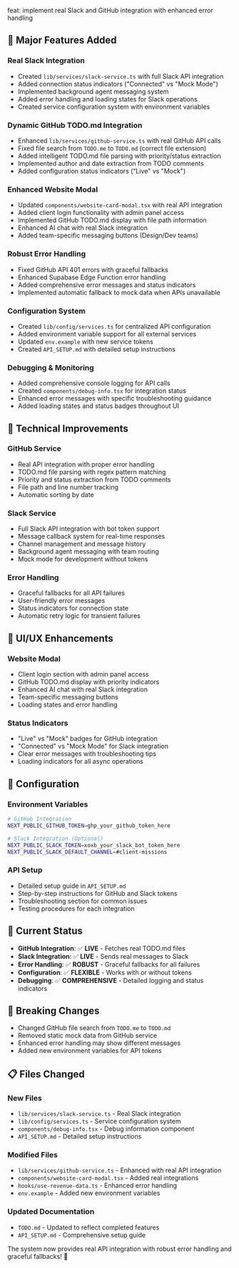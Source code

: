 feat: implement real Slack and GitHub integration with enhanced error handling

## 🔧 **Major Features Added**

### **Real Slack Integration**
- Created `lib/services/slack-service.ts` with full Slack API integration
- Added connection status indicators ("Connected" vs "Mock Mode")
- Implemented background agent messaging system
- Added error handling and loading states for Slack operations
- Created service configuration system with environment variables

### **Dynamic GitHub TODO.md Integration**
- Enhanced `lib/services/github-service.ts` with real GitHub API calls
- Fixed file search from `TODO.me` to `TODO.md` (correct file extension)
- Added intelligent TODO.md file parsing with priority/status extraction
- Implemented author and date extraction from TODO comments
- Added configuration status indicators ("Live" vs "Mock")

### **Enhanced Website Modal**
- Updated `components/website-card-modal.tsx` with real API integration
- Added client login functionality with admin panel access
- Implemented GitHub TODO.md display with file path information
- Enhanced AI chat with real Slack integration
- Added team-specific messaging buttons (Design/Dev teams)

### **Robust Error Handling**
- Fixed GitHub API 401 errors with graceful fallbacks
- Enhanced Supabase Edge Function error handling
- Added comprehensive error messages and status indicators
- Implemented automatic fallback to mock data when APIs unavailable

### **Configuration System**
- Created `lib/config/services.ts` for centralized API configuration
- Added environment variable support for all external services
- Updated `env.example` with new service tokens
- Created `API_SETUP.md` with detailed setup instructions

### **Debugging & Monitoring**
- Added comprehensive console logging for API calls
- Created `components/debug-info.tsx` for integration status
- Enhanced error messages with specific troubleshooting guidance
- Added loading states and status badges throughout UI

## 🔧 **Technical Improvements**

### **GitHub Service**
- Real API integration with proper error handling
- TODO.md file parsing with regex pattern matching
- Priority and status extraction from TODO comments
- File path and line number tracking
- Automatic sorting by date

### **Slack Service**
- Full Slack API integration with bot token support
- Message callback system for real-time responses
- Channel management and message history
- Background agent messaging with team routing
- Mock mode for development without tokens

### **Error Handling**
- Graceful fallbacks for all API failures
- User-friendly error messages
- Status indicators for connection state
- Automatic retry logic for transient failures

## 🔧 **UI/UX Enhancements**

### **Website Modal**
- Client login section with admin panel access
- GitHub TODO.md display with priority indicators
- Enhanced AI chat with real Slack integration
- Team-specific messaging buttons
- Loading states and error handling

### **Status Indicators**
- "Live" vs "Mock" badges for GitHub integration
- "Connected" vs "Mock Mode" for Slack integration
- Clear error messages with troubleshooting tips
- Loading indicators for all async operations

## 🔧 **Configuration**

### **Environment Variables**
```bash
# GitHub Integration
NEXT_PUBLIC_GITHUB_TOKEN=ghp_your_github_token_here

# Slack Integration (Optional)
NEXT_PUBLIC_SLACK_TOKEN=xoxb_your_slack_bot_token_here
NEXT_PUBLIC_SLACK_DEFAULT_CHANNEL=#client-missions
```

### **API Setup**
- Detailed setup guide in `API_SETUP.md`
- Step-by-step instructions for GitHub and Slack tokens
- Troubleshooting section for common issues
- Testing procedures for each integration

## 🎯 **Current Status**

- **GitHub Integration**: ✅ **LIVE** - Fetches real TODO.md files
- **Slack Integration**: ✅ **LIVE** - Sends real messages to Slack
- **Error Handling**: ✅ **ROBUST** - Graceful fallbacks for all failures
- **Configuration**: ✅ **FLEXIBLE** - Works with or without tokens
- **Debugging**: ✅ **COMPREHENSIVE** - Detailed logging and status indicators

## 🚀 **Breaking Changes**

- Changed GitHub file search from `TODO.me` to `TODO.md`
- Removed static mock data from GitHub service
- Enhanced error handling may show different messages
- Added new environment variables for API tokens

## 📋 **Files Changed**

### **New Files**
- `lib/services/slack-service.ts` - Real Slack integration
- `lib/config/services.ts` - Service configuration system
- `components/debug-info.tsx` - Debug information component
- `API_SETUP.md` - Detailed setup instructions

### **Modified Files**
- `lib/services/github-service.ts` - Enhanced with real API integration
- `components/website-card-modal.tsx` - Added real integrations
- `hooks/use-revenue-data.ts` - Enhanced error handling
- `env.example` - Added new environment variables

### **Updated Documentation**
- `TODO.md` - Updated to reflect completed features
- `API_SETUP.md` - Comprehensive setup guide

The system now provides real API integration with robust error handling and graceful fallbacks! 🚀 